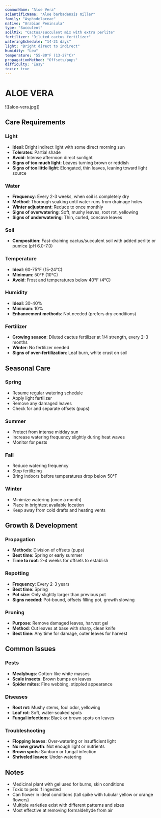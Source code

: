```yaml
---
commonName: "Aloe Vera"
scientificName: "Aloe barbadensis miller"
family: "Asphodelaceae"
native: "Arabian Peninsula"
type: "Succulent"
soilMix: "Cactus/succulent mix with extra perlite"
fertilizer: "Diluted cactus fertilizer"
wateringSchedule: "14-21 days"
light: "Bright direct to indirect"
humidity: "Low"
temperature: "55-80°F (13-27°C)"
propagationMethod: "Offsets/pups"
difficulty: "Easy"
toxic: true
---
```


# ALOE VERA
![[aloe-vera.jpg]]

## Care Requirements

### Light
- **Ideal**: Bright indirect light with some direct morning sun
- **Tolerates**: Partial shade
- **Avoid**: Intense afternoon direct sunlight
- **Signs of too much light**: Leaves turning brown or reddish
- **Signs of too little light**: Elongated, thin leaves, leaning toward light source

### Water
- **Frequency**: Every 2-3 weeks, when soil is completely dry
- **Method**: Thorough soaking until water runs from drainage holes
- **Winter adjustment**: Reduce to once monthly
- **Signs of overwatering**: Soft, mushy leaves, root rot, yellowing
- **Signs of underwatering**: Thin, curled, concave leaves

### Soil
- **Composition**: Fast-draining cactus/succulent soil with added perlite or pumice (pH 6.0-7.0)

### Temperature
- **Ideal**: 60-75°F (15-24°C)
- **Minimum**: 50°F (10°C)
- **Avoid**: Frost and temperatures below 40°F (4°C)

### Humidity
- **Ideal**: 30-40%
- **Minimum**: 10%
- **Enhancement methods**: Not needed (prefers dry conditions)

### Fertilizer
- **Growing season**: Diluted cactus fertilizer at 1/4 strength, every 2-3 months
- **Winter**: No fertilizer needed
- **Signs of over-fertilization**: Leaf burn, white crust on soil

## Seasonal Care

### Spring
- Resume regular watering schedule
- Apply light fertilizer
- Remove any damaged leaves
- Check for and separate offsets (pups)

### Summer
- Protect from intense midday sun
- Increase watering frequency slightly during heat waves
- Monitor for pests

### Fall
- Reduce watering frequency
- Stop fertilizing
- Bring indoors before temperatures drop below 50°F

### Winter
- Minimize watering (once a month)
- Place in brightest available location
- Keep away from cold drafts and heating vents

## Growth & Development

### Propagation
- **Methods**: Division of offsets (pups)
- **Best time**: Spring or early summer
- **Time to root**: 2-4 weeks for offsets to establish

### Repotting
- **Frequency**: Every 2-3 years
- **Best time**: Spring
- **Pot size**: Only slightly larger than previous pot
- **Signs needed**: Pot-bound, offsets filling pot, growth slowing

### Pruning
- **Purpose**: Remove damaged leaves, harvest gel
- **Method**: Cut leaves at base with sharp, clean knife
- **Best time**: Any time for damage, outer leaves for harvest

## Common Issues

### Pests
- **Mealybugs**: Cotton-like white masses
- **Scale insects**: Brown bumps on leaves
- **Spider mites**: Fine webbing, stippled appearance

### Diseases
- **Root rot**: Mushy stems, foul odor, yellowing
- **Leaf rot**: Soft, water-soaked spots
- **Fungal infections**: Black or brown spots on leaves

### Troubleshooting
- **Flopping leaves**: Over-watering or insufficient light
- **No new growth**: Not enough light or nutrients
- **Brown spots**: Sunburn or fungal infection
- **Shriveled leaves**: Under-watering

## Notes
- Medicinal plant with gel used for burns, skin conditions
- Toxic to pets if ingested
- Can flower in ideal conditions (tall spike with tubular yellow or orange flowers)
- Multiple varieties exist with different patterns and sizes
- Most effective at removing formaldehyde from air